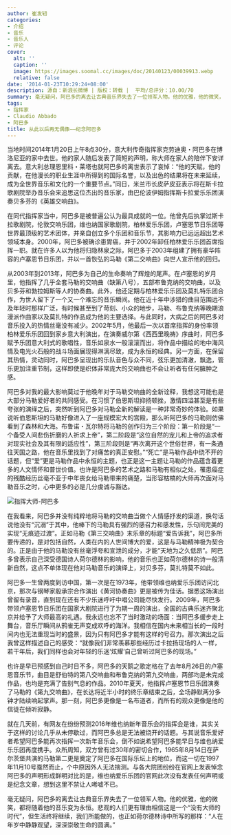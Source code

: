 ```yaml
---
author: 崔发轫
categories:
- 介绍
- 音乐
- 音乐人
- 评论
cover:
  alt: ''
  caption: ''
  image: https://images.soomal.cc/images/doc/20140123/00039913.webp
  relative: false
date: '2014-01-23T10:29:24+08:00'
description: 源自：新浪长微博 | 版权：转载 |  平均/总评分：10.00/70
summary: 毫无疑问，阿巴多的离去让古典音乐界失去了一位领军人物。他的优雅，他的微笑，都将随着他的音乐变为永恒。悲观的人们更有理由相信这是一个“没有大师的时代”，但生活终将继续，我们所能做的，也正如荷尔德林诗中所写的那样：“人在年岁中静静观望，深深崇敬生命的圆满。”
tags:
- 指挥家
- Claudio Abbado
- 阿巴多
title: 从此以后再无偶像――纪念阿巴多
---
```


当地时间2014年1月20日上午8点30分，意大利传奇指挥家克劳迪奥・阿巴多在博洛尼亚的家中去世。他的家人随后发表了简短的声明，称大师在家人的陪伴下安详离去。意大利总理恩里科・莱塔也就阿巴多的离世表示了哀悼：“他的天赋，他的贡献，在他漫长的职业生涯中所得到的国际名誉，以及出色的结果将在未来延续，成为全世界音乐和文化的一个重要节点。”同日，米兰市长皮萨皮亚表示将在斯卡拉歌剧院举办音乐会来追思这位杰出的音乐家，由巴伦波伊姆指挥斯卡拉爱乐乐团演奏贝多芬的《英雄交响曲》。

在同代指挥家当中，阿巴多是被普遍公认为最具成就的一位。他曾先后执掌过斯卡拉歌剧院，伦敦交响乐团，维也纳国家歌剧院，柏林爱乐乐团，卢塞恩节日乐团等世界最顶级的艺术团体，并亲自创立多个乐团和音乐节，其影响力已远远超出艺术领域本身。2000年，阿巴多被确诊患胃癌，并于2002年卸任柏林爱乐乐团首席指挥一职。就在许多人以为他将归隐林泉之际，阿巴多于2003年组建了拥有豪华阵容的卢塞恩节日乐团，并以一首恢弘的马勒《第二交响曲》向世人宣示他的回归。

从2003年到2013年，阿巴多为自己的生命奏响了辉煌的尾声。在卢塞恩的岁月里，他指挥了几乎全套马勒的交响曲（缺第八号），五部布鲁克纳的交响曲，以及贝多芬和勃拉姆斯等人的协奏曲。此外，他还定期与柏林爱乐乐团及莫扎特乐团合作，为世人留下了一个又一个难忘的音乐瞬间。他在近十年中涉猎的曲目范围远不及年轻时那样广泛，有时候甚至到了苛刻、小众的地步，马勒、布鲁克纳等晚期浪漫派作曲家以及莫扎特的作品成为他的主要选择。与此同时，大病之后的阿巴多对音乐投入的热情丝毫没有减少。2002年5月，他最后一次以首席指挥的身份率领柏林爱乐乐团回到家乡意大利演出，在演奏威尔第《西西里晚祷》序曲时，阿巴多赋予乐团意大利式的歌唱性，音乐如泉水一般滚滚而出，将作品中描绘的地中海风情及电光火石般的战斗场面展现得淋漓尽致，成为永恒的经典。另一方面，在保留其热情，灵动同时，阿巴多呈现出的乐队音色与众不同，弦乐更加清澈，飘逸，管乐更加注重节制，这样即使是织体非常庞大的交响曲也不会让听者有任何臃肿之感。

阿巴多对我的最大影响莫过于他晚年对于马勒交响曲的全新诠释，我想这可能也是大部分马勒爱好者的共同感受。在习惯了伯恩斯坦抑扬顿挫，激情四溢甚至是有些夸张的演绎之后，突然听到阿巴多对马勒全新的解读是一种非常奇妙的体验。如果说听伯恩斯坦的马勒好像进入了一座规模宏大的宫殿，那么听阿巴多的马勒则仿佛看到了森林和大海。布鲁诺・瓦尔特将马勒的创作归为三个阶段：第一阶段是“一个备受人间悲伤折磨的人祈求上帝”，第二阶段是“这位自然的宠儿和上帝的追求者对现实社会及其有限的适应性”，第三阶段则是“再次离开这个世俗世界，有一条通往天国之路，他在音乐里找到了对痛苦的真正安慰。”“死亡”是马勒作品中绕不开的话题，但“爱”更是马勒作品中永恒的主题，也正是这一主题让马勒的作品蕴含着更多的人文情怀和普世价值。也许是阿巴多的艺术之路和马勒有相似之处，罹患癌症的残酷经历丝毫不亚于中年丧女给马勒带来的痛楚，当形容枯槁的大师再次面对马勒音乐之时，心中更多的必是几分虔诚与豁达。

![指挥大师-阿巴多](https://images.soomal.cc/images/doc/20140123/00039913.webp)





在我看来，阿巴多并没有纯粹地将马勒的交响曲当做个人情感抒发的渠道，换句话说他没有“沉溺”于其中，他棒下的马勒具有强烈的感召力和感发性，乐句间完美的实现“无痕迹过渡”。正如马勒《第三交响曲》末乐章的标题“爱告诉我”，阿巴多所要传递的，是对包括自然，人类在内的人世间博大的爱，这是与马勒精神极为契合的。正是由于他的马勒没有丝毫浮夸和宣泄的成分，才能“天地为之久低昂”。阿巴多曾表示自己深受德国诗人荷尔德林的影响，他的音乐也正如荷尔德林的诗一般清新自然，这点不单体现在他对马勒音乐的演绎上，对贝多芬，莫扎特莫不如此。

阿巴多一生曾两度到访中国，第一次是在1973年，他带领维也纳爱乐乐团访问北京，那次与钢琴家殷承宗合作演出《黄河协奏曲》更是被传为佳话。据悉这场演出曾留有录音，直到现在还有不少乐迷呼吁中唱公司能尽快发行。2009年，阿巴多带领卢塞恩节日乐团在国家大剧院进行了为期一周的演出，全国的古典乐迷齐聚北京并给予了大师最高的礼遇。我永远也忘不了当时激动的场面：当阿巴多缓步走上舞台，音乐厅瞬间从鸦雀无声变成欢呼的海洋。我相信在国内未来相当长的一段时间内也无法重现当时的盛景，因为只有阿巴多才能有这样的号召力。那次演出之后我曾这样描述自己的感受：“就像我们非常羡慕那些经历过卡拉扬现场的人一样，若干年后，我们同样也会对年轻的乐迷‘炫耀’自己曾听过阿巴多的现场。”

也许是早已预感到自己时日不多，阿巴多的天鹅之歌定格在了去年8月26日的卢塞恩音乐节，曲目是舒伯特的第八交响曲和布鲁克纳的第九交响曲，两部均是未完成作品，也均是充满了告别气息的作品。2010年夏天，他指挥卢塞恩节日乐团演奏了马勒的《第九交响曲》，在长达将近半小时的终乐章结束之后，全场静默两分多钟才陆续响起掌声。那一刻，阿巴多更像是一名布道者，而所有的观众更像是他的信徒在倾听寂静。

就在几天前，有网友在纷纷预测2016年维也纳新年音乐会的指挥会是谁，其实关于这样的讨论几乎从未停歇过，而阿巴多总是无法被绕开的话题。与其说音乐爱好者希望阿巴多能再次指挥一次新年音乐会，倒不如说希望阿巴多能早日与维也纳爱乐乐团再度携手。众所周知，双方曾有过30年的密切合作，1965年8月14日在萨尔茨堡共演的马勒第二更是奠定了阿巴多在国际乐坛上的地位，而这一切在1997年11月10号戛然而止，个中原因外人无法揣测。与各大院团纷纷在官网上发表悼念阿巴多的声明形成鲜明对比的是，维也纳爱乐乐团的官网此次没有发表任何声明或是纪念文章，想到这里不禁让人唏嘘不已。

毫无疑问，阿巴多的离去让古典音乐界失去了一位领军人物。他的优雅，他的微笑，都将随着他的音乐变为永恒。悲观的人们更有理由相信这是一个“没有大师的时代”，但生活终将继续，我们所能做的，也正如荷尔德林诗中所写的那样：“人在年岁中静静观望，深深崇敬生命的圆满。”